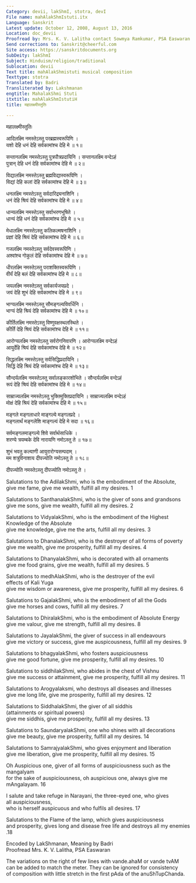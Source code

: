 ```yaml
---
Category: devii, lakShmI, stotra, devI
File name: mahAlakShmIstuti.itx
Language: Sanskrit
Latest update: October 12, 2008, August 13, 2016
Location: doc_devii
Proofread by: Mrs. K. V. Lalitha contact Sowmya Ramkumar, PSA Easwaran
Send corrections to: Sanskrit@cheerful.com
Site access: https://sanskritdocuments.org
SubDeity: lakShmI
Subject: Hinduism/religion/traditional
Sublocation: devii
Text title: mahAlakShmistuti musical composition
Texttype: stotra
Translated by: Badri
Transliterated by: Lakshmanan
engtitle: MahalakShmi Stuti
itxtitle: mahAlakShmIstutiH
title: महालक्ष्मीस्तुतिः

---
```

  
 महालक्ष्मीस्तुतिः   
  
आदिलक्ष्मि नमस्तेऽस्तु परब्रह्मस्वरूपिणि ।  
यशो देहि धनं देहि सर्वकामांश्च देहि मे ॥ १॥  
  
सन्तानलक्ष्मि नमस्तेऽस्तु पुत्रपौत्रप्रदायिनि । सन्तानलक्ष्मि वन्देऽहं  
पुत्रान् देहि धनं देहि सर्वकामांश्च देहि मे ॥ २॥  
  
विद्यालक्ष्मि नमस्तेऽस्तु ब्रह्मविद्यास्वरूपिणि ।  
विद्यां देहि कलां देहि सर्वकामांश्च देहि मे ॥ ३॥  
  
धनलक्ष्मि नमस्तेऽस्तु सर्वदारिद्र्यनाशिनि ।  
धनं देहि श्रियं देहि सर्वकामांश्च देहि मे ॥ ४॥  
  
धान्यलक्ष्मि नमस्तेऽस्तु सर्वाभरणभूषिते ।  
धान्यं देहि धनं देहि सर्वकामांश्च देहि मे ॥ ५॥  
  
मेधालक्ष्मि नमस्तेऽस्तु कलिकल्मषनाशिनि ।  
प्रज्ञां देहि श्रियं देहि सर्वकामांश्च देहि मे ॥ ६॥  
  
गजलक्ष्मि नमस्तेऽस्तु सर्वदेवस्वरूपिणि ।  
अश्वांश्च गोकुलं देहि सर्वकामांश्च देहि मे ॥ ७॥  
  
धीरलक्ष्मि नमस्तेऽस्तु पराशक्तिस्वरूपिणि ।  
वीर्यं देहि बलं देहि सर्वकामांश्च देहि मे ॥ ८॥  
  
जयलक्ष्मि नमस्तेऽस्तु सर्वकार्यजयप्रदे ।  
जयं देहि शुभं देहि सर्वकामांश्च देहि मे ॥ ९॥  
  
भाग्यलक्ष्मि नमस्तेऽस्तु सौमङ्गल्यविवर्धिनि ।  
भाग्यं देहि श्रियं देहि सर्वकामांश्च देहि मे ॥ १०॥  
  
कीर्तिलक्ष्मि नमस्तेऽस्तु विष्णुवक्षस्थलस्थिते ।  
कीर्तिं देहि श्रियं देहि सर्वकामांश्च देहि मे ॥ ११॥  
  
आरोग्यलक्ष्मि नमस्तेऽस्तु सर्वरोगनिवारणि । आरोग्यलक्ष्मि वन्देऽहं  
आयुर्देहि श्रियं देहि सर्वकामांश्च देहि मे ॥ १२॥  
  
सिद्धलक्ष्मि नमस्तेऽस्तु सर्वसिद्धिप्रदायिनि ।  
सिद्धिं देहि श्रियं देहि सर्वकामांश्च देहि मे ॥ १३॥  
  
सौन्दर्यलक्ष्मि नमस्तेऽस्तु सर्वालङ्कारशोभिते । सौन्दर्यलक्ष्मि वन्देऽहं  
रूपं देहि श्रियं देहि सर्वकामांश्च देहि मे ॥ १४॥  
  
साम्राज्यलक्ष्मि नमस्तेऽस्तु भुक्तिमुक्तिप्रदायिनि । साम्राज्यलक्ष्मि वन्देऽहं  
मोक्षं देहि श्रियं देहि सर्वकामांश्च देहि मे ॥ १५॥  
  
मङ्गले मङ्गलाधारे माङ्गल्ये मङ्गलप्रदे ।  
मङ्गलार्थं मङ्गलेशि माङ्गल्यं देहि मे सदा ॥ १६॥  
  
सर्वमङ्गलमाङ्गल्ये शिवे सर्वार्थसाधिके ।  
शरण्ये त्रयम्बके देवि नारायणि नमोऽस्तु ते ॥ १७॥  
  
शुभं भवतु कल्याणी आयुरारोग्यसम्पदाम् ।  
मम शत्रुविनाशाय दीपज्योति नमोऽस्तु ते ॥ १८॥  
  
दीपज्योति नमस्तेऽस्तु दीपज्योति नमोऽस्तु ते ।  
  
Salutations to the AdilakShmi, who is the embodiment of the Absolute,  
give me fame, give me wealth, fulfill all my desires. 1  
  
Salutations to SanthanalakShmi, who is the giver of sons and grandsons  
give me sons, give me wealth, fulfill all my desires. 2  
  
Salutations to VidyalakShmi, who is the embodiment of the Highest  
Knowledge of the Absolute  
give me knowledge, give me the arts, fulfill all my desires. 3  
  
Salutations to DhanalakShmi, who is the destroyer of all forms of poverty  
give me wealth, give me prosperity, fulfill all my desires. 4  
  
Salutations to DhanyalakShmi, who is decorated with all ornaments  
give me food grains, give me wealth, fulfill all my desires. 5  
  
Salutations to medhAlakShmi, who is the destroyer of the evil  
effects of Kali Yuga  
give me wisdom or awareness, give me prosperity, fulfill all my desires. 6  
  
Salutations to GajalakShmi, who is the embodiment of all the Gods  
give me horses and cows, fulfill all my desires. 7  
  
Salutations to DhiralakShmi, who is the embodiment of Absolute Energy  
give me valour, give me strength, fulfill all my desires. 8  
  
Salutations to JayalakShmi, the giver of success in all endeavours  
give me victory or success, give me auspicousness, fulfill all my desires. 9  
  
Salutations to bhagyalakShmi, who fosters auspiciousness  
give me good fortune, give me prosperity, fulfill all my desires. 10  
  
Salutations to siddhilakShmi, who abides in the chest of Vishnu  
give me success or attainment, give me prosperity, fulfill all my desires. 11  
  
Salutations to Arogyalaksmi, who destroys all diseases and illnesses  
give me long life, give me prosperity, fulfill all my desires. 12  
  
Salutations to SiddhalakShmi, the giver of all siddhis  
(attainments or spiritual powers)  
give me siddhis, give me prosperity, fulfill all my desires. 13  
  
Salutations to SaundaryalakShmi, one who shines with all decorations  
give me beauty, give me prosperity, fulfill all my desires. 14  
  
Salutations to SamrajyalakShmi, who gives enjoyment and liberation  
give me liberation, give me prosperity, fulfill all my desires. 15  
  
Oh Auspicious one, giver of all forms of auspiciousness such as the mangalyam  
for the sake of auspiciousness, oh auspicious one, always give me mAngalayam. 16  
  
I salute and take refuge in Narayani, the three-eyed one, who gives  
all auspiciousness,  
who is herself auspicuous and who fulfils all desires. 17  
  
Salutations to the Flame of the lamp, which gives auspiciousness  
and prosperity, gives long and disease free life and destroys all my enemies .18  
  
Encoded by LakShmanan, Meaning by Badri  
Proofread Mrs. K. V. Lalitha, PSA Easwaran  
  
The variations on the right of few lines with vande.ahaM or vande tvAM  
can be added to match the meter.  They can be ignored for consistency  
of composition with little stretch in the first pAda of the anuShTupChanda.  
  
